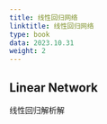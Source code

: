 ```yaml
---
title: 线性回归网络
linktitle: 线性回归网络
type: book
data: 2023.10.31
weight: 2
---
```


## Linear Network

线性回归解析解

